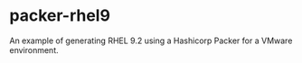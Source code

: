 # packer-rhel9
An example of generating RHEL 9.2 using a Hashicorp Packer for a VMware environment.
